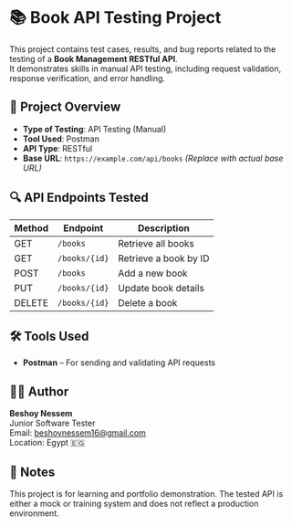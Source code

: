 # 📚 Book API Testing Project

This project contains test cases, results, and bug reports related to the testing of a **Book Management RESTful API**.  
It demonstrates skills in manual API testing, including request validation, response verification, and error handling.

## 🧪 Project Overview

- **Type of Testing**: API Testing (Manual)
- **Tool Used**: Postman
- **API Type**: RESTful
- **Base URL**: `https://example.com/api/books` *(Replace with actual base URL)*

## 🔍 API Endpoints Tested

| Method | Endpoint                | Description               |
|--------|-------------------------|---------------------------|
| GET    | `/books`                | Retrieve all books        |
| GET    | `/books/{id}`           | Retrieve a book by ID     |
| POST   | `/books`                | Add a new book            |
| PUT    | `/books/{id}`           | Update book details       |
| DELETE | `/books/{id}`           | Delete a book             |

## 🛠️ Tools Used

- **Postman** – For sending and validating API requests

## 🙋‍♂️ Author

**Beshoy Nessem**  
Junior Software Tester  
Email: beshoynessem16@gmail.com  
Location: Egypt 🇪🇬

## 📌 Notes

This project is for learning and portfolio demonstration. The tested API is either a mock or training system and does not reflect a production environment.
